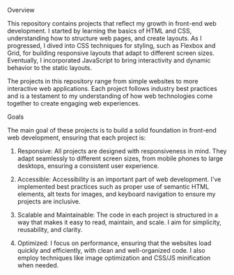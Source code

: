 Overview

This repository contains projects that reflect my growth in front-end web development. I started by learning the basics of HTML and CSS, understanding how to structure web pages, and create layouts. As I progressed, I dived into CSS techniques for styling, such as Flexbox and Grid, for building responsive layouts that adapt to different screen sizes. Eventually, I incorporated JavaScript to bring interactivity and dynamic behavior to the static layouts.

The projects in this repository range from simple websites to more interactive web applications. Each project follows industry best practices and is a testament to my understanding of how web technologies come together to create engaging web experiences.

 Goals

The main goal of these projects is to build a solid foundation in front-end web development, ensuring that each project is:

1. Responsive: All projects are designed with responsiveness in mind. They adapt seamlessly to different screen sizes, from mobile phones to large desktops, ensuring a consistent user experience.
  
2. Accessible: Accessibility is an important part of web development. I've implemented best practices such as proper use of semantic HTML elements, alt texts for images, and keyboard navigation to ensure my projects are inclusive.

3. Scalable and Maintainable: The code in each project is structured in a way that makes it easy to read, maintain, and scale. I aim for simplicity, reusability, and clarity.

4. Optimized: I focus on performance, ensuring that the websites load quickly and efficiently, with clean and well-organized code. I also employ techniques like image optimization and CSS/JS minification when needed.
